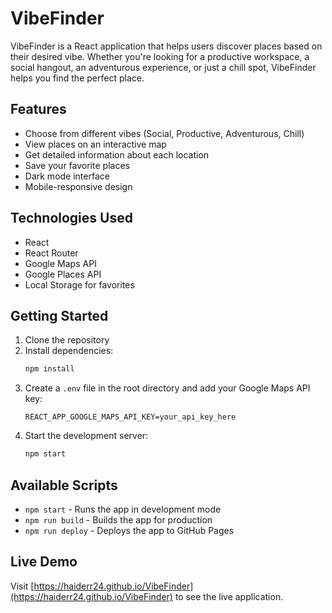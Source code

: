 # VibeFinder

VibeFinder is a React application that helps users discover places based on their desired vibe. Whether you're looking for a productive workspace, a social hangout, an adventurous experience, or just a chill spot, VibeFinder helps you find the perfect place.

## Features

- Choose from different vibes (Social, Productive, Adventurous, Chill)
- View places on an interactive map
- Get detailed information about each location
- Save your favorite places
- Dark mode interface
- Mobile-responsive design

## Technologies Used

- React
- React Router
- Google Maps API
- Google Places API
- Local Storage for favorites

## Getting Started

1. Clone the repository
2. Install dependencies:
   ```bash
   npm install
   ```
3. Create a `.env` file in the root directory and add your Google Maps API key:
   ```
   REACT_APP_GOOGLE_MAPS_API_KEY=your_api_key_here
   ```
4. Start the development server:
   ```bash
   npm start
   ```

## Available Scripts

- `npm start` - Runs the app in development mode
- `npm run build` - Builds the app for production
- `npm run deploy` - Deploys the app to GitHub Pages

## Live Demo

Visit [https://haiderr24.github.io/VibeFinder](https://haiderr24.github.io/VibeFinder) to see the live application.
